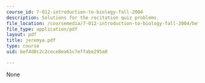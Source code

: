 ```yaml
---
course_id: 7-012-introduction-to-biology-fall-2004
description: Solutions for the recitation quiz problems.
file_location: /coursemedia/7-012-introduction-to-biology-fall-2004/bef4d0c2c2cece8ea61c7effabe295a0_jeremya.pdf
file_type: application/pdf
layout: pdf
title: jeremya.pdf
type: course
uid: bef4d0c2c2cece8ea61c7effabe295a0

---
```

None